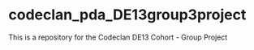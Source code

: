 # codeclan_pda_DE13group3project
 This is a repository for the Codeclan DE13 Cohort - Group Project
